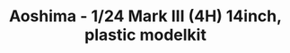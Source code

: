 ---
layout: product
title: "Aoshima - 1/24 Mark III (4H) 14inch, plastic modelkit"
price: "TBA" 
desc: "N/A"
img_path: "/assets/img/AO53898.webp"
brand: "N/A"
available: false
special_offer: false
new: false
soon: false
cat: "010000"
subcat: "013700"
subsubcat: "0N/A"
sifra: "AO53898"
popular: false
---